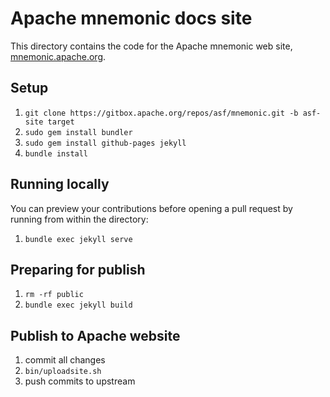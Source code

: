 # Apache mnemonic docs site

This directory contains the code for the Apache mnemonic web site,
[mnemonic.apache.org](https://mnemonic.apache.org/).

## Setup

1. `git clone https://gitbox.apache.org/repos/asf/mnemonic.git -b asf-site target`
2. `sudo gem install bundler`
3. `sudo gem install github-pages jekyll`
4. `bundle install`

## Running locally

You can preview your contributions before opening a pull request by running from within the directory:

1. `bundle exec jekyll serve`

## Preparing for publish

1. `rm -rf public`
2. `bundle exec jekyll build`

## Publish to Apache website

1. commit all changes
2. `bin/uploadsite.sh`
3. push commits to upstream
